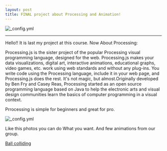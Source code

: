 ```yaml
---
layout: post
title: FINAL project about Processing and Animation!
---
```


![_config.yml](https://d2v9y0dukr6mq2.cloudfront.net/video/thumbnail/0UytWaG/21-minimal-title-and-logo-animation_emxetezdl__p__M0006.jpg)

___

Hello!! It is last my project at this course. Now About Processing:

Processing.js is the sister project of the popular Processing visual programming language, designed for the web. Processing.js makes your data visualizations, digital art, interactive animations, educational graphs, video games, etc. work using web standards and without any plug-ins. You write code using the Processing language, include it in your web page, and Processing.js does the rest. It's not magic, but almost.Originally developed by Ben Fry and Casey Reas, Processing started as an open source programming language based on Java to help the electronic arts and visual design communities learn the basics of computer programming in a visual context. 

Prrocessing is simple for beginners and great for pro.

![_config.yml](http://www.brondbjerg.co.uk/blog/wp-content/uploads/2014/02/generative-portraits-dead-presidents.jpg)


Like this photos you can do What you want. And few animations from our group.

[Ball colliding](https://azim228.github.io/collider/)
